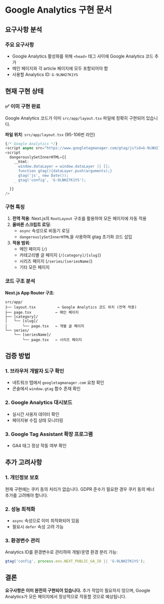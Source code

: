 # Google Analytics 구현 문서

## 요구사항 분석

### 주요 요구사항
- Google Analytics 활성화를 위해 `<head>` 태그 사이에 Google Analytics 코드 추가
- 메인 페이지와 각 article 페이지에 모두 포함되어야 함
- 사용할 Analytics ID: `G-9LNH27K1YS`

## 현재 구현 상태

### ✅ 이미 구현 완료
Google Analytics 코드가 이미 `src/app/layout.tsx` 파일에 정확히 구현되어 있습니다.

**파일 위치**: `src/app/layout.tsx` (95-106번 라인)

```typescript
{/* Google Analytics */}
<script async src="https://www.googletagmanager.com/gtag/js?id=G-9LNH27K1YS"></script>
<script
  dangerouslySetInnerHTML={{
    __html: `
      window.dataLayer = window.dataLayer || [];
      function gtag(){dataLayer.push(arguments);}
      gtag('js', new Date());
      gtag('config', 'G-9LNH27K1YS');
    `
  }}
/>
```

### 구현 특징

1. **전역 적용**: Next.js의 `RootLayout` 구조를 활용하여 모든 페이지에 자동 적용
2. **올바른 스크립트 로딩**: 
   - `async` 속성으로 비동기 로딩
   - `dangerouslySetInnerHTML`을 사용하여 gtag 초기화 코드 삽입
3. **적용 범위**:
   - 메인 페이지 (`/`)
   - 카테고리별 글 페이지 (`/[category]/[slug]`)
   - 시리즈 페이지 (`/series/[seriesName]`)
   - 기타 모든 페이지

### 코드 구조 분석

**Next.js App Router 구조**:
```
src/app/
├── layout.tsx          ← Google Analytics 코드 위치 (전역 적용)
├── page.tsx           ← 메인 페이지
├── [category]/
│   └── [slug]/
│       └── page.tsx   ← 개별 글 페이지
└── series/
    └── [seriesName]/
        └── page.tsx   ← 시리즈 페이지
```

## 검증 방법

### 1. 브라우저 개발자 도구 확인
- 네트워크 탭에서 `googletagmanager.com` 요청 확인
- 콘솔에서 `window.gtag` 함수 존재 확인

### 2. Google Analytics 대시보드
- 실시간 사용자 데이터 확인
- 페이지뷰 수집 상태 모니터링

### 3. Google Tag Assistant 확장 프로그램
- GA4 태그 정상 작동 여부 확인

## 추가 고려사항

### 1. 개인정보 보호
현재 구현에는 쿠키 동의 처리가 없습니다. GDPR 준수가 필요한 경우 쿠키 동의 배너 추가를 고려해야 합니다.

### 2. 성능 최적화
- `async` 속성으로 이미 최적화되어 있음
- 필요시 `defer` 속성 고려 가능

### 3. 환경변수 관리
Analytics ID를 환경변수로 관리하여 개발/운영 환경 분리 가능:
```typescript
gtag('config', process.env.NEXT_PUBLIC_GA_ID || 'G-9LNH27K1YS');
```

## 결론

**요구사항은 이미 완전히 구현되어 있습니다.** 추가 작업이 필요하지 않으며, Google Analytics가 모든 페이지에서 정상적으로 작동할 것으로 예상됩니다.

